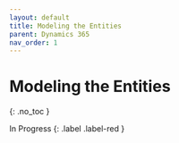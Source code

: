 ```yaml
---
layout: default
title: Modeling the Entities
parent: Dynamics 365
nav_order: 1
---
```


# Modeling the Entities
{: .no_toc }

In Progress
{: .label .label-red }
